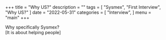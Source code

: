 +++
title = "Why US?"
description = ""
tags = [
    "Sysmex",
    "First Interview",
    "Why US?"
]
date = "2022-05-31"
categories = [
    "Interview",
]
menu = "main"
+++

Why specifically Sysmex?   
[It is about helping people]  